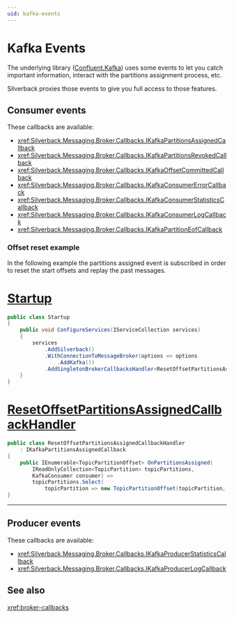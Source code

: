 ```yaml
---
uid: kafka-events
---
```


# Kafka Events

The underlying library ([Confluent.Kafka](https://github.com/confluentinc/confluent-kafka-dotnet)) uses some events to let you catch important information, interact with the partitions assignment process, etc.

Silverback proxies those events to give you full access to those features.

## Consumer events

These callbacks are available:
* <xref:Silverback.Messaging.Broker.Callbacks.IKafkaPartitionsAssignedCallback>
* <xref:Silverback.Messaging.Broker.Callbacks.IKafkaPartitionsRevokedCallback>
* <xref:Silverback.Messaging.Broker.Callbacks.IKafkaOffsetCommittedCallback>
* <xref:Silverback.Messaging.Broker.Callbacks.IKafkaConsumerErrorCallback>
* <xref:Silverback.Messaging.Broker.Callbacks.IKafkaConsumerStatisticsCallback>
* <xref:Silverback.Messaging.Broker.Callbacks.IKafkaConsumerLogCallback>
* <xref:Silverback.Messaging.Broker.Callbacks.IKafkaPartitionEofCallback>

### Offset reset example

In the following example the partitions assigned event is subscribed in order to reset the start offsets and replay the past messages.

# [Startup](#tab/offset-reset-startup)
```csharp
public class Startup
{
    public void ConfigureServices(IServiceCollection services)
    {
        services
            .AddSilverback()
            .WithConnectionToMessageBroker(options => options
                .AddKafka())
            .AddSingletonBrokerCallbacksHandler<ResetOffsetPartitionsAssignedCallbackHandler>();
    }
}
```
# [ResetOffsetPartitionsAssignedCallbackHandler](#tab/offset-reset-handler)
```csharp
public class ResetOffsetPartitionsAssignedCallbackHandler
    : IKafkaPartitionsAssignedCallback
{
    public IEnumerable<TopicPartitionOffset> OnPartitionsAssigned(
        IReadOnlyCollection<TopicPartition> topicPartitions,
        KafkaConsumer consumer) =>
        topicPartitions.Select(
            topicPartition => new TopicPartitionOffset(topicPartition, Offset.Beginning));
}
```
***

## Producer events

These callbacks are available:
* <xref:Silverback.Messaging.Broker.Callbacks.IKafkaProducerStatisticsCallback>
* <xref:Silverback.Messaging.Broker.Callbacks.IKafkaProducerLogCallback>

## See also

<xref:broker-callbacks>
